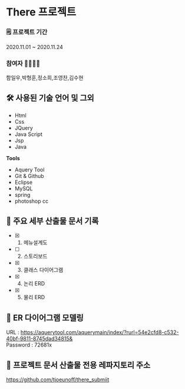 # There 프로젝트

### 🗒 프로젝트 기간 
2020.11.01 ~ 2020.11.24  

### 참여자 🙍‍♀️🙍‍♂️
함일우,박형훈,정소희,조영찬,김수현

## 🛠 사용된 기술 언어 및 그외
- Html
- Css
- JQuery
- Java Script
- Jsp
- Java

**Tools**
- Aquery Tool
- Git & Github  
- Eclipse
- MySQL
- spring
- photoshop cc

## 📌 주요 세부 산출물 문서 기록
- [x] 1) 메뉴설계도
- [ ] 2) 스토리보드
- [x] 3) 클래스 다이어그램
- [x] 4) 논리 ERD
- [x] 5) 물리 ERD  

## 🔗 ER 다이어그램 모델링
URL : https://aquerytool.com/aquerymain/index/?rurl=54e2cfd8-c532-40bf-9811-8745dad34815& <br>
Password : 72681x

## 🔗 프로젝트 문서 산출물 전용 레파지토리 주소
https://github.com/tjoeunoff/there_submiit

